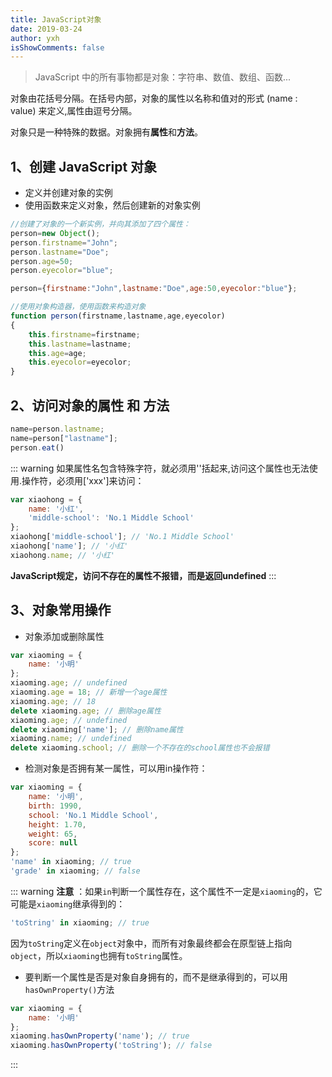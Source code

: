```yaml
---
title: JavaScript对象
date: 2019-03-24
author: yxh
isShowComments: false
---
```


> JavaScript 中的所有事物都是对象：字符串、数值、数组、函数...

对象由花括号分隔。在括号内部，对象的属性以名称和值对的形式 (name : value) 来定义,属性由逗号分隔。

对象只是一种特殊的数据。对象拥有**属性**和**方法**。

## 1、创建 JavaScript 对象

- 定义并创建对象的实例
- 使用函数来定义对象，然后创建新的对象实例

```javascript
//创建了对象的一个新实例，并向其添加了四个属性：
person=new Object();
person.firstname="John";
person.lastname="Doe";
person.age=50;
person.eyecolor="blue";

person={firstname:"John",lastname:"Doe",age:50,eyecolor:"blue"};

//使用对象构造器，使用函数来构造对象
function person(firstname,lastname,age,eyecolor)
{
    this.firstname=firstname;
    this.lastname=lastname;
    this.age=age;
    this.eyecolor=eyecolor;
}
```

## 2、访问对象的属性 和 方法
```javascript
name=person.lastname;
name=person["lastname"];
person.eat()
```
::: warning
如果属性名包含特殊字符，就必须用''括起来,访问这个属性也无法使用.操作符，必须用['xxx']来访问：
```js
var xiaohong = {
    name: '小红',
    'middle-school': 'No.1 Middle School'
};
xiaohong['middle-school']; // 'No.1 Middle School'
xiaohong['name']; // '小红'
xiaohong.name; // '小红'
```
**JavaScript规定，访问不存在的属性不报错，而是返回undefined**
:::

## 3、对象常用操作
- 对象添加或删除属性
```js
var xiaoming = {
    name: '小明'
};
xiaoming.age; // undefined
xiaoming.age = 18; // 新增一个age属性
xiaoming.age; // 18
delete xiaoming.age; // 删除age属性
xiaoming.age; // undefined
delete xiaoming['name']; // 删除name属性
xiaoming.name; // undefined
delete xiaoming.school; // 删除一个不存在的school属性也不会报错
```

- 检测对象是否拥有某一属性，可以用in操作符：
```js
var xiaoming = {
    name: '小明',
    birth: 1990,
    school: 'No.1 Middle School',
    height: 1.70,
    weight: 65,
    score: null
};
'name' in xiaoming; // true
'grade' in xiaoming; // false
```
::: warning
**注意** ：如果`in`判断一个属性存在，这个属性不一定是`xiaoming`的，它可能是`xiaoming`继承得到的：
```js
'toString' in xiaoming; // true
```
因为`toString`定义在`object`对象中，而所有对象最终都会在原型链上指向`object`，所以`xiaoming`也拥有`toString`属性。

- 要判断一个属性是否是对象自身拥有的，而不是继承得到的，可以用`hasOwnProperty()`方法
```js
var xiaoming = {
    name: '小明'
};
xiaoming.hasOwnProperty('name'); // true
xiaoming.hasOwnProperty('toString'); // false
```
:::













